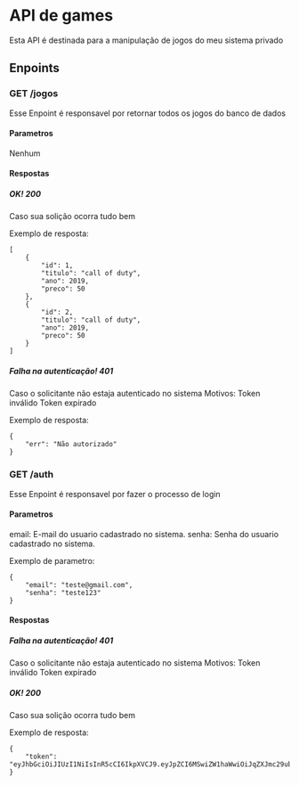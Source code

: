 # API de games

Esta API é destinada para a manipulação de jogos do meu sistema privado

## Enpoints

### GET /jogos
Esse Enpoint é responsavel por retornar todos os jogos do banco de dados

#### Parametros 
Nenhum

#### Respostas

##### OK! 200
Caso sua solição ocorra tudo bem

Exemplo de resposta:

```
[
    {
        "id": 1,
        "titulo": "call of duty",
        "ano": 2019,
        "preco": 50
    },
    {
        "id": 2,
        "titulo": "call of duty",
        "ano": 2019,
        "preco": 50
    }
]
```

##### Falha na autenticação! 401
Caso o solicitante não estaja autenticado no sistema
Motivos: Token inválido Token expirado

Exemplo de resposta:

```
{
    "err": "Não autorizado"
}
```

### GET /auth
Esse Enpoint é responsavel por fazer o processo de login

#### Parametros 
email: E-mail do usuario cadastrado no sistema.
senha: Senha do usuario cadastrado no sistema.

Exemplo de parametro:

```
{
    "email": "teste@gmail.com",
    "senha": "teste123"
}
```
#### Respostas

##### Falha na autenticação! 401
Caso o solicitante não estaja autenticado no sistema
Motivos: Token inválido Token expirado



##### OK! 200
Caso sua solição ocorra tudo bem

Exemplo de resposta:

```
{
    "token": "eyJhbGciOiJIUzI1NiIsInR5cCI6IkpXVCJ9.eyJpZCI6MSwiZW1haWwiOiJqZXJmc29ubGlua0BnbWFpbC5jb20iLCJpYXQiOjE2MTYzNTAyNDQsImV4cCI6MTYxNjM2NDY0NH0._J_Ix3iZEX00nKSEExo6mcvILNxy1Wj_9vsSnSEDC8A"
}
```
